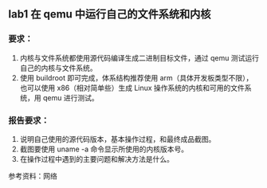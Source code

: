 ## lab1 在 qemu 中运行自己的文件系统和内核
### 要求：
1. 内核与文件系统都使用源代码编译生成二进制目标文件，通过 qemu 测试运行自己的内核与文件系统。
2. 使用 buildroot 即可完成，体系结构推荐使用 arm（具体开发板类型不限），也可以使用 x86（相对简单些）生成 Linux 操作系统的内核和可用的文件系统，用 qemu 进行测试。

### 报告要求：
1. 说明自己使用的源代码版本，基本操作过程，和最终成品截图。
2. 截图要使用 uname -a 命令显示所使用的内核版本号。
3. 在操作过程中遇到的主要问题和解决方法是什么。

参考资料：网络


